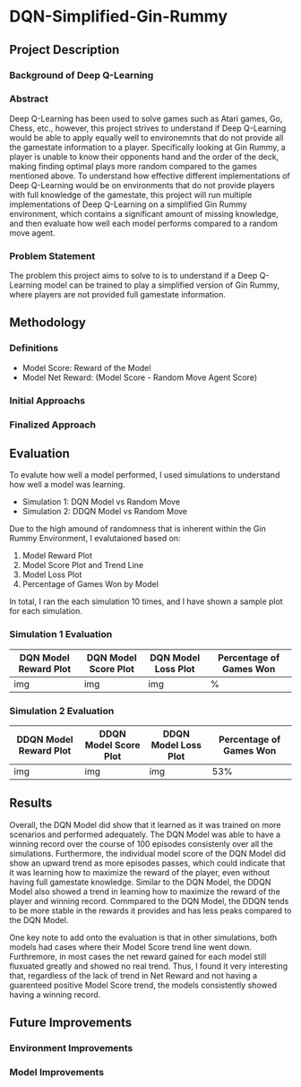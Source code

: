 # DQN-Simplified-Gin-Rummy

## Project Description

### Background of Deep Q-Learning

### Abstract

Deep Q-Learning has been used to solve games such as Atari games, Go, Chess, etc., however, this project strives to understand if Deep Q-Learning would be able to apply equally well to environemnts that do not provide all the gamestate information to a player. Specifically looking at Gin Rummy, a player is unable to know their opponents hand and the order of the deck, making finding optimal plays more random compared to the games mentioned above. To understand how effective different implementations of Deep Q-Learning would be on environments that do not provide players with full knowledge of the gamestate, this project will run multiple implementations of Deep Q-Learning on a simplified Gin Rummy environment, which contains a significant amount of missing knowledge, and then evaluate how well each model performs compared to a random move agent.

### Problem Statement

The problem this project aims to solve to is to understand if a Deep Q-Learning model can be trained to play a simplified version of Gin Rummy, where players are not provided full gamestate information. 

## Methodology

### Definitions

- Model Score: Reward of the Model
- Model Net Reward: (Model Score - Random Move Agent Score)

### Initial Approachs

### Finalized Approach

## Evaluation

To evalute how well a model performed, I used simulations to understand how well a model was learning.

- Simulation 1: DQN Model vs Random Move 
- Simulation 2: DDQN Model vs Random Move

Due to the high amound of randomness that is inherent within the Gin Rummy Environment, I evalutaioned based on:

1. Model Reward Plot
2. Model Score Plot and Trend Line
3. Model Loss Plot
4. Percentage of Games Won by Model

In total, I ran the each simulation 10 times, and I have shown a sample plot for each simulation.

### Simulation 1 Evaluation

| DQN Model Reward Plot | DQN Model Score Plot | DQN Model Loss Plot | Percentage of Games Won |
| --- | --- | --- | --- |
| img  | img  | img | %  | 

### Simulation 2 Evaluation

| DDQN Model Reward Plot | DDQN Model Score Plot | DDQN Model Loss Plot | Percentage of Games Won |
| --- | --- | --- | --- |
| img  | img  | img | 53%  | 

## Results

Overall, the DQN Model did show that it learned as it was trained on more scenarios and performed adequately. The DQN Model was able to have a winning record over the course of 100 episodes consistenly over all the simulations. Furthermore, the individual model score of the DQN Model did show an upward trend as more episodes passes, which could indicate that it was learning how to maximize the reward of the player, even without having full gamestate knowledge. Similar to the DQN Model, the DDQN Model also showed a trend in learning how to maximize the reward of the player and winning record. Commpared to the DQN Model, the DDQN tends to be more stable in the rewards it provides and has less peaks compared to the DQN Model. 

One key note to add onto the evaluation is that in other simulations, both models had cases where their Model Score trend line went down. Furthremore, in most cases the net reward gained for each model still fluxuated greatly and showed no real trend. Thus, I found it very interesting that, regardless of the lack of trend in Net Reward and not having a guarenteed positive Model Score trend, the models consistently showed having a winning record.

## Future Improvements

### Environment Improvements

### Model Improvements


